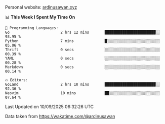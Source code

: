 Personal website: [ardinusawan.xyz](https://ardinusawan.xyz)

<!--START_SECTION:waka-->
📊 **This Week I Spent My Time On** 

```text
💬 Programming Languages: 
Go                       2 hrs 12 mins       ███████████████████████░░   93.95 % 
Python                   7 mins              █░░░░░░░░░░░░░░░░░░░░░░░░   05.06 % 
Thrift                   0 secs              ░░░░░░░░░░░░░░░░░░░░░░░░░   00.39 % 
YAML                     0 secs              ░░░░░░░░░░░░░░░░░░░░░░░░░   00.28 % 
Markdown                 0 secs              ░░░░░░░░░░░░░░░░░░░░░░░░░   00.14 % 

🔥 Editors: 
GoLand                   2 hrs 10 mins       ███████████████████████░░   92.36 % 
Neovim                   10 mins             ██░░░░░░░░░░░░░░░░░░░░░░░   07.64 % 
```


 Last Updated on 10/09/2025 06:32:26 UTC
<!--END_SECTION:waka-->
Data taken from https://wakatime.com/@ardinusawan

